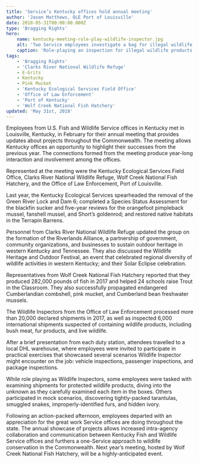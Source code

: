 ```yaml
---
title: 'Service’s Kentucky offices hold annual meeting'
author: 'Jason Matthews, OLE Port of Louisville'
date: 2018-05-31T00:00:00.000Z
type: 'Bragging Rights'
hero:
    name: kentucky-meeting-role-play-wildlife-inspector.jpg
    alt: 'Two Service employees investigate a bag for illegal wildlife parts.'
    caption: 'Role-playing an inspection for illegal wildlife products. Photo by Bob Herndon, USFWS.'
tags:
    - 'Bragging Rights'
    - 'Clarks River National Wildlife Refuge'
    - E-Grits
    - Kentucky
    - Pink Mucket
    - 'Kentucky Ecological Services Field Office'
    - 'Office of Law Enforcement'
    - 'Port of Kentucky'
    - 'Wolf Creek National Fish Hatchery'
updated: 'May 31st, 2018'
---
```


Employees from U.S. Fish and Wildlife Service offices in Kentucky met in Louisville, Kentucky, in February for their annual meeting that provides updates about projects throughout the Commonwealth. The meeting allows Kentucky offices an opportunity to highlight their successes from the previous year. The connections formed from the meeting produce year-long interaction and involvement among the offices.

Represented at the meeting were the Kentucky Ecological Services Field Office, Clarks River National Wildlife Refuge, Wolf Creek National Fish Hatchery, and the Office of Law Enforcement, Port of Louisville.

Last year, the Kentucky Ecological Services spearheaded the removal of the Green River Lock and Dam 6; completed a Species Status Assessment for the blackfin sucker and five-year reviews for the orangefoot pimpleback mussel, fanshell mussel, and Short’s goldenrod; and restored native habitats in the Terrapin Barrens.

Personnel from Clarks River National Wildlife Refuge updated the group on the formation of the Riverlands Alliance, a partnership of government, community organizations, and businesses to sustain outdoor heritage in western Kentucky and Tennessee.  They also discussed the Wildlife Heritage and Outdoor Festival, an event that celebrated regional diversity of wildlife activities in western Kentucky; and their Solar Eclipse celebration.

Representatives from Wolf Creek National Fish Hatchery reported that they produced 282,000 pounds of fish in 2017 and helped 24 schools raise Trout in the Classroom.  They also successfully propagated endangered Cumberlandian combshell, pink mucket, and Cumberland bean freshwater mussels.

The Wildlife Inspectors from the Office of Law Enforcement processed more than 20,000 declared shipments in 2017, as well as inspected 6,000 international shipments suspected of containing wildlife products, including bush meat, fur products, and live wildlife.

After a brief presentation from each duty station, attendees travelled to a local DHL warehouse, where employees were invited to participate in practical exercises that showcased several scenarios Wildlife Inspector might encounter on the job: vehicle inspections, passenger inspections, and package inspections.

While role playing as Wildlife Inspectors, some employees were tasked with examining shipments for protected wildlife products, diving into the unknown as they carefully examined each item in the boxes. Others participated in mock scenarios, discovering tightly-packed tarantulas, smuggled snakes, improperly-identified furs, and hidden ivory.

Following an action-packed afternoon, employees departed with an appreciation for the great work Service offices are doing throughout the state. The annual showcase of projects allows increased intra-agency collaboration and communication between Kentucky Fish and Wildlife Service offices and furthers a one-Service approach to wildlife conservation in the Commonwealth. Next year’s meeting, hosted by Wolf Creek National Fish Hatchery, will be a highly-anticipated event.
